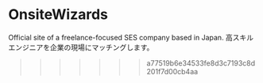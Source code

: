 # OnsiteWizards
Official site of a freelance-focused SES company based in Japan. 高スキルエンジニアを企業の現場にマッチングします。
>>>>>>> a77519b6e34533fe8d3c7193c8d201f7d00cb4aa
